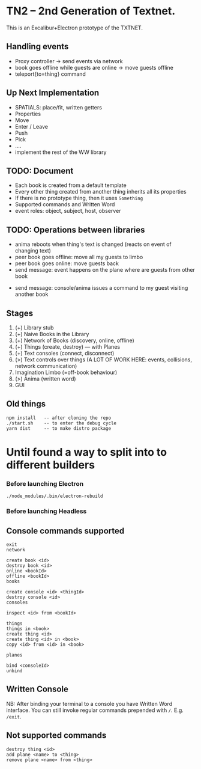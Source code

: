 # TN2 – 2nd Generation of Textnet.

This is an Excalibur+Electron prototype of the TXTNET.

## Handling events
- Proxy controller -> send events via network
- book goes offline while guests are online -> move guests offline
- teleport{to=thing} command


## Up Next Implementation
- SPATIALS: place/fit, written getters
- Properties
- Move
- Enter / Leave
- Push
- Pick
- ....
- implement the rest of the WW library



## TODO: Document
- Each book is created from a default template
- Every other thing created from another thing inherits all its properties
- If there is no prototype thing, then it uses `Something`
- Supported commands and Written Word
- event roles: object, subject, host, observer


## TODO: Operations between libraries
- anima reboots when thing's text is changed (reacts on event of changing text)
- peer book goes offline: move all my guests to limbo
- peer book goes online: move guests back
- send message: event happens on the plane where are guests from other book
+ send message: console/anima issues a command to my guest visiting another book



## Stages
1. (+) Library stub
2. (+) Naive Books in the Library
3. (+) Network of Books (discovery, online, offline)
5. (+) Things (create, destroy) — with Planes
6. (+) Text consoles (connect, disconnect)
7. (>) Text controls over things (A LOT OF WORK HERE: events, collisions, network communication)
8. Imagination Limbo (=off-book behaviour)
9. (>) Anima (written word)
10. GUI


## Old things
    npm install   -- after cloning the repo
    ./start.sh    -- to enter the debug cycle
    yarn dist     -- to make distro package

# Until found a way to split into to different builders
### Before launching Electron
    ./node_modules/.bin/electron-rebuild
### Before launching Headless


## Console commands supported
    exit
    network

    create book <id>
    destroy book <id>
    online <bookId>
    offline <bookId>
    books

    create console <id> <thingId>
    destroy console <id>
    consoles

    inspect <id> from <bookId>

    things
    things in <book>
    create thing <id>
    create thing <id> in <book>
    copy <id> from <id> in <book>

    planes

    bind <consoleId>
    unbind

## Written Console
NB: After binding your terminal to a console you have Written Word interface.
You can still invoke regular commands prepended with `/`. E.g. `/exit`.

## Not supported commands
    destroy thing <id>
    add plane <name> to <thing>
    remove plane <name> from <thing>
